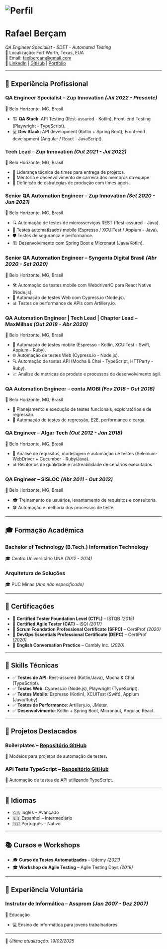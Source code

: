 # ![Perfil](https://github.com/rafaelbercam.png?size=200)  
# Rafael Berçam  
*QA Engineer Specialist - SDET - Automated Testing*  
📍 Localização: Fort Worth, Texas, EUA  
📧 Email: [faelbercam@gmail.com](mailto:faelbercam@gmail.com)  
🔗 [LinkedIn](https://www.linkedin.com/in/rafaelbercam) | [GitHub](https://github.com/rafaelbercam) | [Portfolio](https://rafaelbercam.github.io/)  

---

## 💼 Experiência Profissional  

### **QA Engineer Specialist** – Zup Innovation _(Jul 2022 - Presente)_  
📍 Belo Horizonte, MG, Brasil  
- 🏗️ **QA Stack**: API Testing (Rest-assured - Kotlin), Front-end Testing (Playwright - TypeScript).  
- 💻 **Dev Stack**: API development (Kotlin + Spring Boot), Front-end development (Angular / React - JavaScript).  

### **Tech Lead** – Zup Innovation _(Out 2021 - Jul 2022)_  
📍 Belo Horizonte, MG, Brasil  
- 🔹 Liderança técnica de times para entrega de projetos.  
- 🔹 Mentoria e desenvolvimento de carreira dos membros da equipe.  
- 🔹 Definição de estratégias de produção com times ágeis.  

### **Senior QA Automation Engineer** – Zup Innovation _(Set 2020 - Jun 2021)_  
📍 Belo Horizonte, MG, Brasil  
- 🔍 Automação de testes de microsserviços REST (Rest-assured - Java).  
- 🚀 Testes automatizados mobile (Espresso / XCUITest / Appium - Java).  
- 🛡️ Testes de segurança e performance.  
- 🏗️ Desenvolvimento com Spring Boot e Micronaut (Java/Kotlin).  

### **Senior QA Automation Engineer** – Syngenta Digital Brasil _(Abr 2020 - Set 2020)_  
📍 Belo Horizonte, MG, Brasil  
- 🛠️ Automação de testes mobile com WebdriverIO para React Native (Node.js).  
- 🚀 Automação de testes Web com Cypress.io (Node.js).  
- 📊 Testes de performance de APIs com Artillery.io.  

### **QA Automation Engineer | Tech Lead | Chapter Lead** – MaxMilhas _(Out 2018 - Abr 2020)_  
📍 Belo Horizonte, MG, Brasil  
- 📲 Automação de testes mobile (Espresso - Kotlin, XCUITest - Swift, Appium - Ruby).  
- 🌐 Automação de testes Web (Cypress.io - Node.js).  
- 🔍 Automação de testes API (Mocha & Chai - TypeScript, HTTParty - Ruby).  
- 📈 Análise de métricas de produto e processos de desenvolvimento ágil.  

### **QA Automation Engineer** – conta.MOBI _(Fev 2018 - Out 2018)_  
📍 Belo Horizonte, MG, Brasil  
- 🔹 Planejamento e execução de testes funcionais, exploratórios e de regressão.  
- 🔹 Automação de testes de regressão, E2E, performance e carga.  

### **QA Engineer** – Algar Tech _(Out 2012 - Jan 2018)_  
📍 Belo Horizonte, MG, Brasil  
- 📌 Análise de requisitos, modelagem e automação de testes (Selenium-WebDriver + Cucumber - Ruby/Java).  
- 📊 Relatórios de qualidade e rastreabilidade de cenários executados.  

### **QA Engineer** – SISLOC _(Abr 2011 - Out 2012)_  
📍 Belo Horizonte, MG, Brasil  
- 🎓 Treinamento de usuários, levantamento de requisitos e consultoria.  
- 🛠️ Automação e melhoria dos processos de teste.  

---

## 🎓 Formação Acadêmica  

### **Bachelor of Technology (B.Tech.) Information Technology**  
🎓 Centro Universitário UNA _(2012 - 2014)_  

### **Arquitetura de Soluções**  
🎓 PUC Minas _(Ano não especificado)_  

---

## 📜 Certificações  

- 📜 **Certified Tester Foundation Level (CTFL)** – ISTQB _(2015)_  
- 📜 **Certified Agile Tester (CAT)** – iSQI _(2017)_  
- 📜 **Scrum Foundation Professional Certificate (SFPC)** – CertiProf _(2020)_  
- 📜 **DevOps Essentials Professional Certificate (DEPC)** – CertiProf _(2020)_  
- 📜 **English Conversation Practice** – Cambly Inc. _(2020)_  

---

## 🚀 Skills Técnicas  

- ✅ **Testes de API**: Rest-assured (Kotlin/Java), Mocha & Chai (TypeScript).  
- ✅ **Testes Web**: Cypress.io (Node.js), Playwright (TypeScript).  
- ✅ **Testes Mobile**: Espresso (Kotlin), XCUITest (Swift), Appium (Java/Ruby).  
- ✅ **Testes de Performance**: Artillery.io, JMeter.  
- ✅ **Desenvolvimento**: Kotlin + Spring Boot, Micronaut, Angular, React.  

---

## 📂 Projetos Destacados  

### **Boilerplates** – [Repositório GitHub](https://github.com/rafaelbercam/boilerplates)  
📌 Modelos para projetos de automação de testes.  

### **API Tests TypeScript** – [Repositório GitHub](https://github.com/rafaelbercam/api-tests-typescript)  
📌 Automação de testes de API utilizando TypeScript.  

---

## 💬 Idiomas  

- 🇬🇧 Inglês – Avançado  
- 🇪🇸 Espanhol – Intermediário  
- 🇧🇷 Português – Nativo  

---

## 📚 Cursos e Workshops  

- 🎓 **Curso de Testes Automatizados** – Udemy _(2021)_  
- 🎓 **Workshop de Agile Testing** – Agile Testing Days _(2019)_  

---

## 🤝 Experiência Voluntária  

### **Instrutor de Informática** – Assprom _(Jan 2007 - Dez 2007)_  
📍 Educação  
- 💻 Ensino de informática para jovens trabalhadores.  

---

📝 _Última atualização: 19/02/2025_
